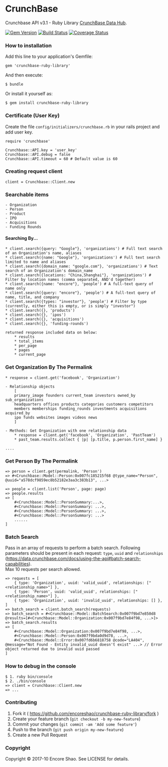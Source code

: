 # CrunchBase

Crunchbase API v3.1 - Ruby Library [CrunchBase Data Hub](https://data.crunchbase.com/v3.1/docs/using-the-api).

[![Gem Version](https://badge.fury.io/rb/crunchbase-ruby-library.svg)](https://badge.fury.io/rb/crunchbase-ruby-library)
[![Build Status](https://travis-ci.org/encoreshao/crunchbase-ruby-library.svg?branch=master)](https://travis-ci.org/encoreshao/crunchbase-ruby-library)
[![Coverage Status](https://coveralls.io/repos/github/encoreshao/crunchbase-ruby-library/badge.svg)](https://coveralls.io/github/encoreshao/crunchbase-ruby-library)

### How to installation

Add this line to your application's Gemfile:

    gem 'crunchbase-ruby-library'

And then execute:

    $ bundle

Or install it yourself as:

    $ gem install crunchbase-ruby-library

### Certificate (User Key)

Create the file `config/initializers/crunchbase.rb` in your rails project and add user key.

    require 'crunchbase'

    Crunchbase::API.key = 'user_key'
    Crunchbase::API.debug = false
    Crunchbase::API.timeout = 60 # Default value is 60

### Creating request client

    client = Crunchbase::Client.new

### Searchable items

    - Organization
    - Person
    - Product
    - IPO
    - Acquisitions
    - Funding Rounds

#### Searching By...

    * client.search({query: "Google"}, 'organizations') # Full text search of an Organization's name, aliases
    * client.search({name: "Google"}, 'organizations') # Full text search limited to name and aliases
    * client.search({domain_name: "google.com"}, 'organizations') # Text search of an Organization's domain_name
    * client.search({locations: "China,Shanghai"}, 'organizations') # Filter by location names (comma separated, AND'd together)
    * client.search({name: "encore"}, 'people') # A full-text query of name only
    * client.search({query: "encore"}, 'people') # A full-text query of name, title, and company
    * client.search({types: "investor"}, 'people') # Filter by type (currently, either this is empty, or is simply "investor")
    * client.search({}, 'products')
    * client.search({}, 'ipos')
    * client.search({}, 'acquisitions')
    * client.search({}, 'funding-rounds')

    returned response included data on below:
        * results
        * total_items
        * per_page
        * pages
        * current_page

### Get Organization By The Permalink

    * response = client.get('facebook', 'Organization')

    - Relationship objects
        [
        primary_image founders current_team investors owned_by sub_organizations
        headquarters offices products categories customers competitors
        members memberships funding_rounds investments acquisitions acquired_by
        ipo funds websites images videos news
        ]

    - Methods: Get Organization with one relationship data
        * response = client.get('facebook', 'Organization', 'PastTeam')
        * past_team.results.collect { |p| [p.title, p.person.first_name] }

    ....

### Get Person By The Permalink

    => person = client.get(permalink, 'Person')
    => #<Crunchbase::Model::Person:0x007fc185215f68 @type_name="Person", @uuid="a578dcf9859ec8b52182e3aa3c383b13", ...>

    => people = client.list('Person', page: page)
    => people.results
    => [
        #<Crunchbase::Model::PersonSummary:...>,
        #<Crunchbase::Model::PersonSummary: ...>,
        #<Crunchbase::Model::PersonSummary: ...>,
        #<Crunchbase::Model::PersonSummary: ...>
        ......
    ]

### Batch Search
Pass in an array of requests to perform a batch search. Following parameters should be present in each request: `type`, `uuid` and `relationships` (https://data.crunchbase.com/docs/using-the-api#batch-search-capabilities).<br/>
Max 10 requests per search allowed.

    => requests = [
        { type: 'Organization', uuid: 'valid_uuid', relationships: ["<relationship_name>"] },
        { type: 'Person', uuid: 'valid_uuid', relationships: ["<relationship_name>"] },
        { type: 'Organization', uuid: 'invalid_uuid', relationships: [] },
    ]
    => batch_search = client.batch_search(requests)
    => batch_search = #<Crunchbase::Model::BatchSearch:0x007f9bd7e850d8 @results=[#<Crunchbase::Model::Organization:0x007f9bd7e84f98, ...>]>
    => batch_search.results
    => [
        #<Crunchbase::Model::Organization:0x007f9bd7e84f98, ...>,
        #<Crunchbase::Model::Person:0x007f9bda0d9d78, ...>,
        #<Crunchbase::Model::Error:0x007fd6b6818758 @code="LA404", @message="Not Found - Entity invalid_uuid doesn't exist" ...> // Error object returned due to invalid uuid passed
    ]


### How to debug in the console

    $ 1. ruby bin/console
    $ 2. ./bin/console
    => client = Crunchbase::Client.new
    => ...

### Contributing

1. Fork it ( https://github.com/encoreshao/crunchbase-ruby-library/fork )
2. Create your feature branch (`git checkout -b my-new-feature`)
3. Commit your changes (`git commit -am 'Add some feature'`)
4. Push to the branch (`git push origin my-new-feature`)
5. Create a new Pull Request

### Copyright

Copyright © 2017-10 Encore Shao. See LICENSE for details.
